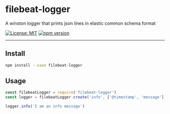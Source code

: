 # filebeat-logger
A winston logger that prints json lines in elastic common schema format

[![License: MIT](https://img.shields.io/badge/License-MIT-yellow.svg)](https://opensource.org/licenses/MIT)
[![npm version](https://badge.fury.io/js/filebeat-logger.svg)](https://badge.fury.io/js/filebeat-logger)

---

## Install
```sh
npm install --save filebeat-logger
```

## Usage
```js
const filebeatLogger = require('filebeat-logger')
const logger = filebeatLogger.create('info', ['@timestamp', 'message'], ['error', 'warn']);

logger.info('I am an info message')
```
